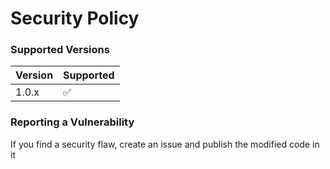 # Security Policy

### Supported Versions

| Version | Supported          |
| ------- | ------------------ |
| 1.0.x   | :white_check_mark: |

### Reporting a Vulnerability

If you find a security flaw, create an issue and publish the modified code in it 
